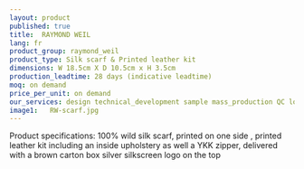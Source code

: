 ```yaml
---
layout: product
published: true
title:  RAYMOND WEIL
lang: fr
product_group: raymond_weil
product_type: Silk scarf & Printed leather kit
dimensions: W 18.5cm X D 10.5cm x H 3.5cm
production_leadtime: 28 days (indicative leadtime)
moq: on demand
price_per_unit: on demand
our_services: design technical_development sample mass_production QC logistic shipping
image1:   RW-scarf.jpg
---
```

Product specifications: 100% wild silk scarf, printed on one side , printed leather kit including an inside upholstery as well a YKK zipper,  delivered  with a brown carton box silver silkscreen logo on the top						
